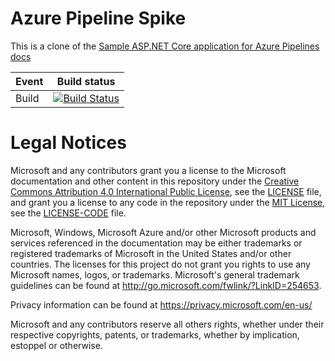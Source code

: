 # Azure Pipeline Spike

This is a clone of the [Sample ASP.NET Core application for Azure Pipelines docs](https://github.com/MicrosoftDocs/pipelines-dotnet-core)

| Event | Build status |
|---------|--------------|
| Build | [![Build Status](https://dev.azure.com/adam0791/Pipelines%20Spike/_apis/build/status/madetech.pipelines-dotnet-core?branchName=master)](https://dev.azure.com/adam0791/Pipelines%20Spike/_build/latest?definitionId=5?branchName=master) |

# Legal Notices

Microsoft and any contributors grant you a license to the Microsoft documentation and other content
in this repository under the [Creative Commons Attribution 4.0 International Public License](https://creativecommons.org/licenses/by/4.0/legalcode),
see the [LICENSE](LICENSE) file, and grant you a license to any code in the repository under the [MIT License](https://opensource.org/licenses/MIT), see the
[LICENSE-CODE](LICENSE-CODE) file.

Microsoft, Windows, Microsoft Azure and/or other Microsoft products and services referenced in the documentation
may be either trademarks or registered trademarks of Microsoft in the United States and/or other countries.
The licenses for this project do not grant you rights to use any Microsoft names, logos, or trademarks.
Microsoft's general trademark guidelines can be found at http://go.microsoft.com/fwlink/?LinkID=254653.

Privacy information can be found at https://privacy.microsoft.com/en-us/

Microsoft and any contributors reserve all others rights, whether under their respective copyrights, patents,
or trademarks, whether by implication, estoppel or otherwise.
